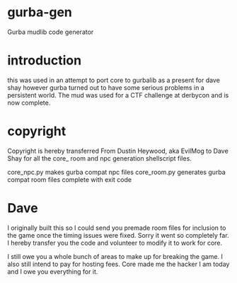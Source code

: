 # gurba-gen
Gurba mudlib code generator

# introduction
this was used in an attempt to port core to gurbalib as a present for dave shay
however gurba turned out to have some serious problems in a persistent world.
The mud was used for a CTF challenge at derbycon and is now complete.

# copyright
Copyright is hereby transferred From Dustin Heywood, aka EvilMog to Dave Shay for all the
core_ room and npc generation shellscript files.

core_npc.py makes gurba compat npc files
core_room.py generates gurba compat room files complete with exit code

# Dave
I originally built this so I could send you premade room files for inclusion to the
game once the timing issues were fixed. Sorry it went so completely far. I hereby transfer
you the code and volunteer to modify it to work for core.

I still owe you a whole bunch of areas to make up for breaking the game. I also still intend
to pay for hosting fees. Core made me the hacker I am today and I owe you everything for it.
